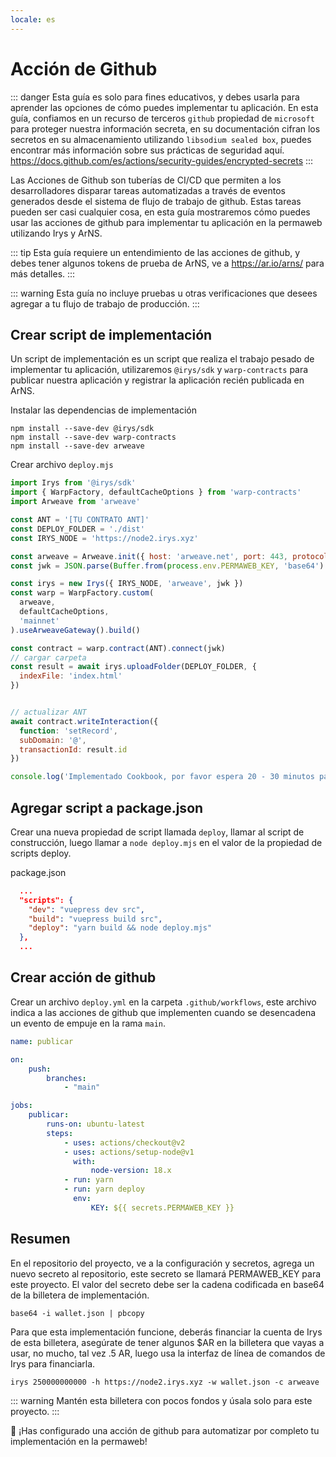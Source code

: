 ```yaml
---
locale: es
---
```


# Acción de Github

::: danger
Esta guía es solo para fines educativos, y debes usarla para aprender las opciones de cómo puedes implementar tu aplicación. En esta guía, confiamos en un recurso de terceros `github` propiedad de `microsoft` para proteger nuestra información secreta, en su documentación cifran los secretos en su almacenamiento utilizando `libsodium sealed box`, puedes encontrar más información sobre sus prácticas de seguridad aquí. https://docs.github.com/es/actions/security-guides/encrypted-secrets
:::

Las Acciones de Github son tuberías de CI/CD que permiten a los desarrolladores disparar tareas automatizadas a través de eventos generados desde el sistema de flujo de trabajo de github. Estas tareas pueden ser casi cualquier cosa, en esta guía mostraremos cómo puedes usar las acciones de github para implementar tu aplicación en la permaweb utilizando Irys y ArNS.

::: tip
Esta guía requiere un entendimiento de las acciones de github, y debes tener algunos tokens de prueba de ArNS, ve a https://ar.io/arns/ para más detalles.
:::

::: warning
Esta guía no incluye pruebas u otras verificaciones que desees agregar a tu flujo de trabajo de producción.
:::

## Crear script de implementación

Un script de implementación es un script que realiza el trabajo pesado de implementar tu aplicación, utilizaremos `@irys/sdk` y `warp-contracts` para publicar nuestra aplicación y registrar la aplicación recién publicada en ArNS.

Instalar las dependencias de implementación

```console
npm install --save-dev @irys/sdk
npm install --save-dev warp-contracts
npm install --save-dev arweave
```

Crear archivo `deploy.mjs`

```js
import Irys from '@irys/sdk'
import { WarpFactory, defaultCacheOptions } from 'warp-contracts'
import Arweave from 'arweave'

const ANT = '[TU CONTRATO ANT]'
const DEPLOY_FOLDER = './dist'
const IRYS_NODE = 'https://node2.irys.xyz'

const arweave = Arweave.init({ host: 'arweave.net', port: 443, protocol: 'https' })
const jwk = JSON.parse(Buffer.from(process.env.PERMAWEB_KEY, 'base64').toString('utf-8'))

const irys = new Irys({ IRYS_NODE, 'arweave', jwk })
const warp = WarpFactory.custom(
  arweave,
  defaultCacheOptions,
  'mainnet'
).useArweaveGateway().build()

const contract = warp.contract(ANT).connect(jwk)
// cargar carpeta
const result = await irys.uploadFolder(DEPLOY_FOLDER, {
  indexFile: 'index.html'
})


// actualizar ANT
await contract.writeInteraction({
  function: 'setRecord',
  subDomain: '@',
  transactionId: result.id
})

console.log('Implementado Cookbook, por favor espera 20 - 30 minutos para que ArNS se actualice!')
```

## Agregar script a package.json

Crear una nueva propiedad de script llamada `deploy`, llamar al script de construcción, luego llamar a `node deploy.mjs` en el valor de la propiedad de scripts deploy.

package.json

```json
  ...
  "scripts": {
    "dev": "vuepress dev src",
    "build": "vuepress build src",
    "deploy": "yarn build && node deploy.mjs"
  },
  ...
```

## Crear acción de github

Crear un archivo `deploy.yml` en la carpeta `.github/workflows`, este archivo indica a las acciones de github que implementen cuando se desencadena un evento de empuje en la rama `main`.

```yml
name: publicar

on:
    push:
        branches:
            - "main"

jobs:
    publicar:
        runs-on: ubuntu-latest
        steps:
            - uses: actions/checkout@v2
            - uses: actions/setup-node@v1
              with:
                  node-version: 18.x
            - run: yarn
            - run: yarn deploy
              env:
                  KEY: ${{ secrets.PERMAWEB_KEY }}
```

## Resumen

En el repositorio del proyecto, ve a la configuración y secretos, agrega un nuevo secreto al repositorio, este secreto se llamará PERMAWEB_KEY para este proyecto. El valor del secreto debe ser la cadena codificada en base64 de la billetera de implementación.

```console
base64 -i wallet.json | pbcopy
```

Para que esta implementación funcione, deberás financiar la cuenta de Irys de esta billetera, asegúrate de tener algunos $AR en la billetera que vayas a usar, no mucho, tal vez .5 AR, luego usa la interfaz de línea de comandos de Irys para financiarla.

```console
irys 250000000000 -h https://node2.irys.xyz -w wallet.json -c arweave
```

::: warning
Mantén esta billetera con pocos fondos y úsala solo para este proyecto.
:::

:tada: ¡Has configurado una acción de github para automatizar por completo tu implementación en la permaweb!
